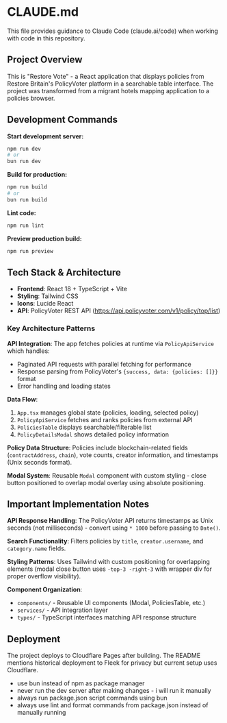 # CLAUDE.md

This file provides guidance to Claude Code (claude.ai/code) when working with code in this repository.

## Project Overview

This is "Restore Vote" - a React application that displays policies from Restore Britain's PolicyVoter platform in a searchable table interface. The project was transformed from a migrant hotels mapping application to a policies browser.

## Development Commands

**Start development server:**
```bash
npm run dev
# or 
bun run dev
```

**Build for production:**
```bash
npm run build
# or
bun run build
```

**Lint code:**
```bash
npm run lint
```

**Preview production build:**
```bash
npm run preview
```

## Tech Stack & Architecture

- **Frontend**: React 18 + TypeScript + Vite
- **Styling**: Tailwind CSS
- **Icons**: Lucide React
- **API**: PolicyVoter REST API (https://api.policyvoter.com/v1/policy/top/list)

### Key Architecture Patterns

**API Integration**: The app fetches policies at runtime via `PolicyApiService` which handles:
- Paginated API requests with parallel fetching for performance
- Response parsing from PolicyVoter's `{success, data: {policies: []}}` format
- Error handling and loading states

**Data Flow**: 
1. `App.tsx` manages global state (policies, loading, selected policy)
2. `PolicyApiService` fetches and ranks policies from external API
3. `PoliciesTable` displays searchable/filterable list
4. `PolicyDetailsModal` shows detailed policy information

**Policy Data Structure**: Policies include blockchain-related fields (`contractAddress`, `chain`), vote counts, creator information, and timestamps (Unix seconds format).

**Modal System**: Reusable `Modal` component with custom styling - close button positioned to overlap modal overlay using absolute positioning.

## Important Implementation Notes

**API Response Handling**: The PolicyVoter API returns timestamps as Unix seconds (not milliseconds) - convert using `* 1000` before passing to `Date()`.

**Search Functionality**: Filters policies by `title`, `creator.username`, and `category.name` fields.

**Styling Patterns**: Uses Tailwind with custom positioning for overlapping elements (modal close button uses `-top-3 -right-3` with wrapper div for proper overflow visibility).

**Component Organization**:
- `components/` - Reusable UI components (Modal, PoliciesTable, etc.)
- `services/` - API integration layer
- `types/` - TypeScript interfaces matching API response structure

## Deployment

The project deploys to Cloudflare Pages after building. The README mentions historical deployment to Fleek for privacy but current setup uses Cloudflare.
- use bun instead of npm as package manager
- never run the dev server after making changes - i will run it manually
- always run package.json script commands using bun
- always use lint and format commands from package.json instead of manually running